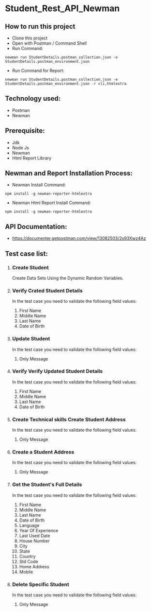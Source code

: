 # Student_Rest_API_Newman

## How to run this project

- Clone this project
- Open with Postman / Command Shell
- Run Command:

```console
newman run StudentDetails.postman_collection.json -e StudentDetails.postman_environment.json
```

- Run Command for Report:

```console
newman run StudentDetails.postman_collection.json -e StudentDetails.postman_environment.json -r cli,htmlextra
```

## Technology used:

- Postman
- Newman

## Prerequisite:

- Jdk
- Node Js
- Newman
- Html Report Library

## Newman and Report Installation Process:

- Newman Install Command:

```console
npm install -g newman-reporter-htmlextra
```

- Newman Html Report Install Command:

```console
npm install -g newman-reporter-htmlextra
```

## API Documentation:

- https://documenter.getpostman.com/view/13082503/2s93Xwz4Az

## Test case list:

1. ### Create Student

    Create Data Sets Using the Dynamic Random Variables.

2. ### Verify Crated Student Details

    In the test case you need to validate the following field values:

   1.  First Name
   2.  Middle Name
   3.  Last Name
   4.  Date of Birth

3. ### Update Student
    In the test case you need to validate the following field values:
   1.  Only Message
4. ### Verify Verify Updated Student Details

    In the test case you need to validate the following field values:

   1.  First Name
   2.  Middle Name
   3.  Last Name
   4.  Date of Birth

5. ### Create Technical skills Create Student Address

    In the test case you need to validate the following field values:

   1.  Only Message

6. ### Create a Student Address

    In the test case you need to validate the following field values:

   1.  Only Message

7. ### Get the Student's Full Details

    In the test case you need to validate the following field values:

   1.  First Name
   2.  Middle Name
   3.  Last Name
   4.  Date of Birth
   5.  Language
   6.  Year Of Experience
   7.  Last Used Date
   8.  House Number
   9.  City
   10.  State
   11.  Country
   12.  Std Code
   13.  Home Address
   14.  Mobile

8. ### Delete Specific Student
    In the test case you need to validate the following field values:
   1.  Only Message
